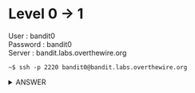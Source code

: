 # Level 0 → 1

User : bandit0 <br />
Password : bandit0 <br />
Server : bandit.labs.overthewire.org

```console
~$ ssh -p 2220 bandit0@bandit.labs.overthewire.org
```

<details><summary>ANSWER</summary>
<p>

Password for next level :
```console
bandit0@bandit:~$ cat readme
boJ9jbbUNNfktd78OOpsqOltutMc3MY1

```
</p>
</details>